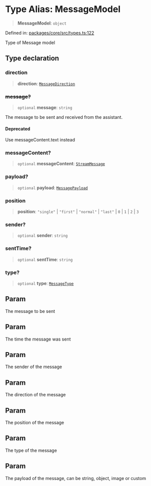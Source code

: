 # Type Alias: MessageModel

> **MessageModel**: `object`

Defined in: [packages/core/src/types.ts:122](https://github.com/GeoDaCenter/openassistant/blob/a1bcfdf89aac2d64b3bda9cf92b96ead076def28/packages/core/src/types.ts#L122)

Type of Message model

## Type declaration

### direction

> **direction**: [`MessageDirection`](MessageDirection.md)

### ~~message?~~

> `optional` **message**: `string`

The message to be sent and received from the assistant.

#### Deprecated

Use messageContent.text instead

### messageContent?

> `optional` **messageContent**: [`StreamMessage`](StreamMessage.md)

### payload?

> `optional` **payload**: [`MessagePayload`](MessagePayload.md)

### position

> **position**: `"single"` \| `"first"` \| `"normal"` \| `"last"` \| `0` \| `1` \| `2` \| `3`

### sender?

> `optional` **sender**: `string`

### sentTime?

> `optional` **sentTime**: `string`

### type?

> `optional` **type**: [`MessageType`](MessageType.md)

## Param

The message to be sent

## Param

The time the message was sent

## Param

The sender of the message

## Param

The direction of the message

## Param

The position of the message

## Param

The type of the message

## Param

The payload of the message, can be string, object, image or custom
